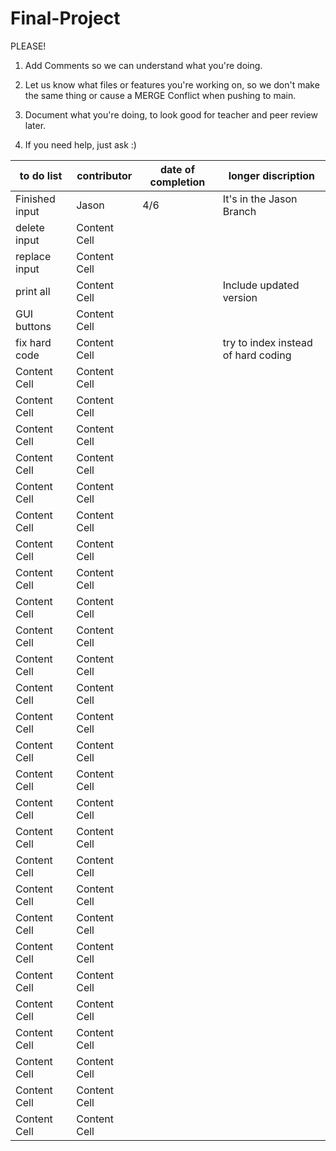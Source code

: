 # Final-Project
PLEASE!
1. Add Comments so we can understand what you're doing.

2. Let us know what files or features you're working on, so we don't make the same thing or cause a MERGE Conflict when pushing to main.

3. Document what you're doing, to look good for teacher and peer review later. 

4. If you need help, just ask :)


| to do list    | contributor   |date of completion|longer discription                                                      |
| ------------- | ------------- |------------------|------------------------------------------------------------------------|
| Finished input| Jason         |  4/6             | It's in the Jason Branch                                               |         
| delete input  | Content Cell  |                  |                                                                        |
| replace input | Content Cell  |                  |                                                                        |
| print all     | Content Cell  |                  | Include updated version                                                |
| GUI buttons   | Content Cell  |                  |                                                                        |
| fix hard code | Content Cell  |                  | try to index instead of hard coding                                    |
| Content Cell  | Content Cell  |                  |                                                                        |
| Content Cell  | Content Cell  |                  |                                                                        |
| Content Cell  | Content Cell  |                  |                                                                        |
| Content Cell  | Content Cell  |                  |                                                                        |
| Content Cell  | Content Cell  |                  |                                                                        |
| Content Cell  | Content Cell  |                  |                                                                        |
| Content Cell  | Content Cell  |                  |                                                                        |
| Content Cell  | Content Cell  |                  |                                                                        |
| Content Cell  | Content Cell  |                  |                                                                        |
| Content Cell  | Content Cell  |                  |                                                                        |
| Content Cell  | Content Cell  |                  |                                                                        |
| Content Cell  | Content Cell  |                  |                                                                        |
| Content Cell  | Content Cell  |                  |                                                                        |
| Content Cell  | Content Cell  |                  |                                                                        |
| Content Cell  | Content Cell  |                  |                                                                        |
| Content Cell  | Content Cell  |                  |                                                                        |
| Content Cell  | Content Cell  |                  |                                                                        |
| Content Cell  | Content Cell  |                  |                                                                        |
| Content Cell  | Content Cell  |                  |                                                                        |
| Content Cell  | Content Cell  |                  |                                                                        |
| Content Cell  | Content Cell  |                  |                                                                        |
| Content Cell  | Content Cell  |                  |                                                                        |
| Content Cell  | Content Cell  |                  |                                                                        |
| Content Cell  | Content Cell  |                  |                                                                        |
| Content Cell  | Content Cell  |                  |                                                                        |
| Content Cell  | Content Cell  |                  |                                                                        |
| Content Cell  | Content Cell  |                  |                                                                        |
